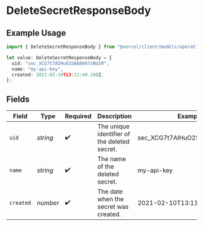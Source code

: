 # DeleteSecretResponseBody

## Example Usage

```typescript
import { DeleteSecretResponseBody } from "@vercel/client/models/operations";

let value: DeleteSecretResponseBody = {
  uid: "sec_XCG7t7AIHuO2SBA8667zNUiM",
  name: "my-api-key",
  created: 2021-02-10T13:11:49.180Z,
};
```

## Fields

| Field     | Type     | Required           | Description                                  | Example                      |
| --------- | -------- | ------------------ | -------------------------------------------- | ---------------------------- |
| `uid`     | _string_ | :heavy_check_mark: | The unique identifier of the deleted secret. | sec_XCG7t7AIHuO2SBA8667zNUiM |
| `name`    | _string_ | :heavy_check_mark: | The name of the deleted secret.              | my-api-key                   |
| `created` | _number_ | :heavy_check_mark: | The date when the secret was created.        | 2021-02-10T13:11:49.180Z     |
